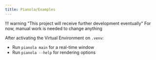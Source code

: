 ```yaml
---
title: Pianola/Examples
---
```


!!! warning "This project will receive further development eventually"
    For now, manual work is needed to change anything

After activating the Virtual Environment on `.venv`:

- Run `pianola main` for a real-time window
- Run `pianola --help` for rendering options

